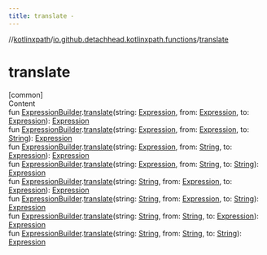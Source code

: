 ```yaml
---
title: translate -
---
```

//[kotlinxpath](../index.md)/[io.github.detachhead.kotlinxpath.functions](index.md)/[translate](translate.md)



# translate  
[common]  
Content  
fun [ExpressionBuilder](../io.github.detachhead.kotlinxpath.components/-expression-builder/index.md).[translate](translate.md)(string: [Expression](../io.github.detachhead.kotlinxpath.components/-expression/index.md), from: [Expression](../io.github.detachhead.kotlinxpath.components/-expression/index.md), to: [Expression](../io.github.detachhead.kotlinxpath.components/-expression/index.md)): [Expression](../io.github.detachhead.kotlinxpath.components/-expression/index.md)  
fun [ExpressionBuilder](../io.github.detachhead.kotlinxpath.components/-expression-builder/index.md).[translate](translate.md)(string: [Expression](../io.github.detachhead.kotlinxpath.components/-expression/index.md), from: [Expression](../io.github.detachhead.kotlinxpath.components/-expression/index.md), to: [String](https://kotlinlang.org/api/latest/jvm/stdlib/kotlin/-string/index.html)): [Expression](../io.github.detachhead.kotlinxpath.components/-expression/index.md)  
fun [ExpressionBuilder](../io.github.detachhead.kotlinxpath.components/-expression-builder/index.md).[translate](translate.md)(string: [Expression](../io.github.detachhead.kotlinxpath.components/-expression/index.md), from: [String](https://kotlinlang.org/api/latest/jvm/stdlib/kotlin/-string/index.html), to: [Expression](../io.github.detachhead.kotlinxpath.components/-expression/index.md)): [Expression](../io.github.detachhead.kotlinxpath.components/-expression/index.md)  
fun [ExpressionBuilder](../io.github.detachhead.kotlinxpath.components/-expression-builder/index.md).[translate](translate.md)(string: [Expression](../io.github.detachhead.kotlinxpath.components/-expression/index.md), from: [String](https://kotlinlang.org/api/latest/jvm/stdlib/kotlin/-string/index.html), to: [String](https://kotlinlang.org/api/latest/jvm/stdlib/kotlin/-string/index.html)): [Expression](../io.github.detachhead.kotlinxpath.components/-expression/index.md)  
fun [ExpressionBuilder](../io.github.detachhead.kotlinxpath.components/-expression-builder/index.md).[translate](translate.md)(string: [String](https://kotlinlang.org/api/latest/jvm/stdlib/kotlin/-string/index.html), from: [Expression](../io.github.detachhead.kotlinxpath.components/-expression/index.md), to: [Expression](../io.github.detachhead.kotlinxpath.components/-expression/index.md)): [Expression](../io.github.detachhead.kotlinxpath.components/-expression/index.md)  
fun [ExpressionBuilder](../io.github.detachhead.kotlinxpath.components/-expression-builder/index.md).[translate](translate.md)(string: [String](https://kotlinlang.org/api/latest/jvm/stdlib/kotlin/-string/index.html), from: [Expression](../io.github.detachhead.kotlinxpath.components/-expression/index.md), to: [String](https://kotlinlang.org/api/latest/jvm/stdlib/kotlin/-string/index.html)): [Expression](../io.github.detachhead.kotlinxpath.components/-expression/index.md)  
fun [ExpressionBuilder](../io.github.detachhead.kotlinxpath.components/-expression-builder/index.md).[translate](translate.md)(string: [String](https://kotlinlang.org/api/latest/jvm/stdlib/kotlin/-string/index.html), from: [String](https://kotlinlang.org/api/latest/jvm/stdlib/kotlin/-string/index.html), to: [Expression](../io.github.detachhead.kotlinxpath.components/-expression/index.md)): [Expression](../io.github.detachhead.kotlinxpath.components/-expression/index.md)  
fun [ExpressionBuilder](../io.github.detachhead.kotlinxpath.components/-expression-builder/index.md).[translate](translate.md)(string: [String](https://kotlinlang.org/api/latest/jvm/stdlib/kotlin/-string/index.html), from: [String](https://kotlinlang.org/api/latest/jvm/stdlib/kotlin/-string/index.html), to: [String](https://kotlinlang.org/api/latest/jvm/stdlib/kotlin/-string/index.html)): [Expression](../io.github.detachhead.kotlinxpath.components/-expression/index.md)  



